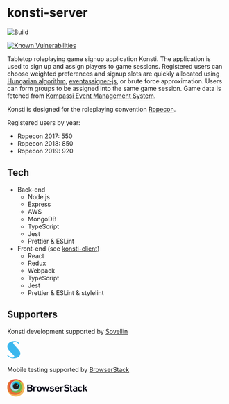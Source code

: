 # konsti-server

![Build](https://github.com/Archinowsk/konsti-server/workflows/Node%20CI/badge.svg)

[![Known Vulnerabilities](https://snyk.io/test/github/archinowsk/konsti-server/badge.svg)](https://snyk.io/test/github/archinowsk/konsti-server)

Tabletop roleplaying game signup application Konsti. The application is used to sign up and assign players to game sessions. Registered users can choose weighted preferences and signup slots are quickly allocated using [Hungarian algorithm](https://en.wikipedia.org/wiki/Hungarian_algorithm), [eventassigner-js](https://github.com/Altesmi/eventassigner-js), or brute force approximation. Users can form groups to be assigned into the same game session. Game data is fetched from [Kompassi Event Management System](https://kompassi.eu/).

Konsti is designed for the roleplaying convention [Ropecon](https://ropecon.fi).

Registered users by year:

- Ropecon 2017: 550
- Ropecon 2018: 850
- Ropecon 2019: 920

## Tech

- Back-end
  - Node.js
  - Express
  - AWS
  - MongoDB
  - TypeScript
  - Jest
  - Prettier & ESLint
- Front-end (see [konsti-client](https://github.com/Archinowsk/konsti-client))
  - React
  - Redux
  - Webpack
  - TypeScript
  - Jest
  - Prettier & ESLint & stylelint

## Supporters

Konsti development supported by <a href="https://www.sovellin.com/">Sovellin</a>

<a href="https://www.sovellin.com/"><img src="https://github.com/Archinowsk/archinowsk.github.io/blob/master/assets/sovellin-logo.svg" height="40"></a>

Mobile testing supported by <a href="https://www.browserstack.com/">BrowserStack</a>

<a href="https://www.browserstack.com/"><img src="https://github.com/Archinowsk/archinowsk.github.io/blob/master/assets/browserstack-logo.svg" height="40"></a>
